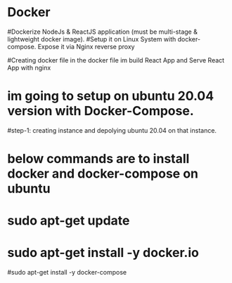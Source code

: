 # Docker
#Dockerize NodeJs & ReactJS application (must be multi-stage & lightweight docker image).
#Setup it on Linux System with docker-compose. Expose it via Nginx reverse proxy

#Creating docker file in the docker file im  build React App and Serve React App with nginx 
# im going to setup on ubuntu 20.04 version with Docker-Compose.
#step-1: creating instance and depolying ubuntu 20.04 on that instance.
# below commands are to install docker and docker-compose on ubuntu
# sudo apt-get update
# sudo apt-get install -y docker.io
#sudo apt-get install -y docker-compose
#

